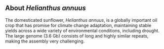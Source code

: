 About *Helianthus annuus*
-------------------------

The domesticated sunflower, *Helianthus annuus*, is a globally important
oil crop that has promise for climate change adaptation, maintaining
stable yields across a wide variety of environmental conditions,
including drought. The large genome (3.6 Gb) consists of long and highly
similar repeats, making the assembly very challenging.
